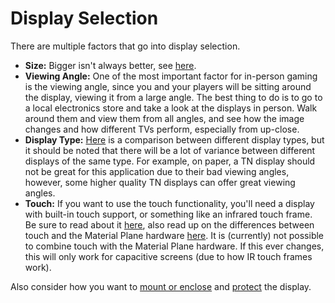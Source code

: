 # Display Selection

There are multiple factors that go into display selection. 

* <b>Size:</b> Bigger isn't always better, see [here](size.md).
* <b>Viewing Angle:</b> One of the most important factor for in-person gaming is the viewing angle, since you and your players will be sitting around the display, viewing it from a large angle. The best thing to do is to go to a local electronics store and take a look at the displays in person. Walk around them and view them from all angles, and see how the image changes and how different TVs perform, especially from up-close.
* <b>Display Type:</b> [Here](type.md) is a comparison between different display types, but it should be noted that there will be a lot of variance between different displays of the same type. For example, on paper, a TN display should not be great for this application due to their bad viewing angles, however, some higher quality TN displays can offer great viewing angles.
* <b>Touch:</b> If you want to use the touch functionality, you'll need a display with built-in touch support, or something like an infrared touch frame. Be sure to read about it [here](../Touch/gettingStarted.md), also read up on the differences between touch and the Material Plane hardware [here](../hardwareComparison.md). It is (currently) not possible to combine touch with the Material Plane hardware. If this ever changes, this will only work for capacitive screens (due to how IR touch frames work).

Also consider how you want to [mount or enclose](mounting.md) and [protect](protection.md) the display.